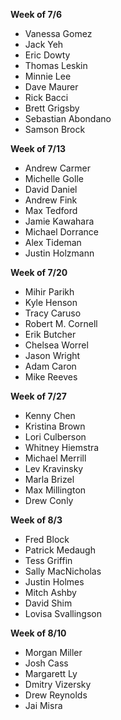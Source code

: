 **Week of 7/6**

* Vanessa Gomez
* Jack Yeh 
* Eric Dowty
* Thomas Leskin
* Minnie Lee 
* Dave Maurer
* Rick Bacci
* Brett Grigsby
* Sebastian Abondano
* Samson Brock

**Week of 7/13**

* Andrew Carmer
* Michelle Golle
* David Daniel
* Andrew Fink 
* Max Tedford
* Jamie Kawahara
* Michael Dorrance
* Alex Tideman
* Justin Holzmann

**Week of 7/20**

* Mihir Parikh
* Kyle Henson
* Tracy Caruso
* Robert M. Cornell
* Erik Butcher
* Chelsea Worrel
* Jason Wright
* Adam Caron
* Mike Reeves

**Week of 7/27**

* Kenny Chen
* Kristina Brown
* Lori Culberson
* Whitney Hiemstra
* Michael Merrill
* Lev Kravinsky
* Marla Brizel
* Max Millington
* Drew Conly

**Week of 8/3**

* Fred Block
* Patrick Medaugh
* Tess Griffin
* Sally MacNicholas
* Justin Holmes
* Mitch Ashby
* David Shim
* Lovisa Svallingson

**Week of 8/10**
 
* Morgan Miller 
* Josh Cass
* Margarett Ly 
* Dmitry Vizersky
* Drew Reynolds
* Jai Misra

                